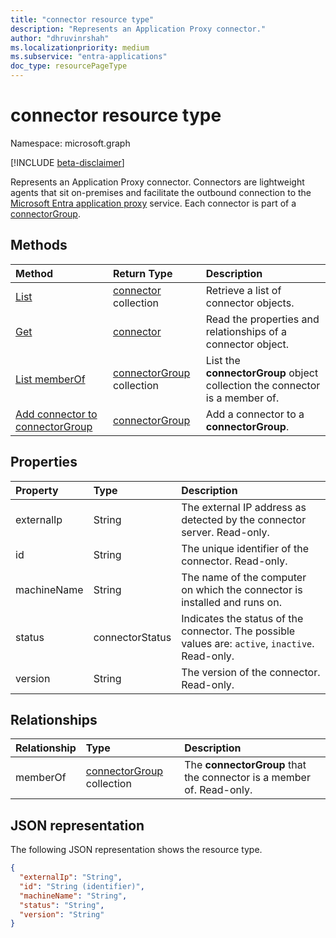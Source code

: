 ```yaml
---
title: "connector resource type"
description: "Represents an Application Proxy connector."
author: "dhruvinrshah"
ms.localizationpriority: medium
ms.subservice: "entra-applications"
doc_type: resourcePageType
---
```


# connector resource type

Namespace: microsoft.graph

[!INCLUDE [beta-disclaimer](../../includes/beta-disclaimer.md)]

Represents an Application Proxy connector. Connectors are lightweight agents that sit on-premises and facilitate the outbound connection to the [Microsoft Entra application proxy](/azure/active-directory/app-proxy/what-is-application-proxy) service. Each connector is part of a [connectorGroup](connectorgroup.md).

## Methods

| Method       | Return Type | Description |
|:-------------|:------------|:------------|
| [List](../api/connector-list.md) | [connector](connector.md) collection | Retrieve a list of connector objects. |
| [Get](../api/connector-get.md) | [connector](connector.md) | Read the properties and relationships of a connector object. |
| [List memberOf](../api/connector-list-memberof.md) | [connectorGroup](connectorgroup.md) collection | List the **connectorGroup** object collection the connector is a member of. |
| [Add connector to connectorGroup](../api/connector-post-memberof.md)| [connectorGroup](connectorgroup.md) | Add a connector to a **connectorGroup**. |


## Properties
| Property     | Type        | Description |
|:-------------|:------------|:------------|
|externalIp|String| The external IP address as detected by the connector server. Read-only. |
|id|String| The unique identifier of the connector. Read-only. |
|machineName|String| The name of the computer on which the connector is installed and runs on. |
|status|connectorStatus| Indicates the status of the connector. The possible values are: `active`, `inactive`. Read-only. |
|version|String|The version of the connector. Read-only.|

## Relationships
| Relationship | Type    |Description|
|:---------------|:--------|:----------|
|memberOf|[connectorGroup](connectorgroup.md) collection| The **connectorGroup** that the connector is a member of. Read-only. |

## JSON representation

The following JSON representation shows the resource type.

<!-- {
  "blockType": "resource",
  "keyProperty":"id",
  "optionalProperties": [

  ],
  "@odata.type": "microsoft.graph.connector"
}-->

```json
{
  "externalIp": "String",
  "id": "String (identifier)",
  "machineName": "String",
  "status": "String",
  "version": "String"
}
```

<!-- uuid: 8fcb5dbc-d5aa-4681-8e31-b001d5168d79
2015-10-25 14:57:30 UTC -->
<!--
{
  "type": "#page.annotation",
  "description": "connector resource",
  "keywords": "",
  "section": "documentation",
  "tocPath": "",
  "suppressions": []
}
-->
